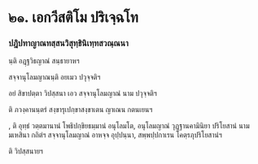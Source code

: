 <h1>๒๑. เอกวีสติโม ปริเจฺฉโท</h1>
<h3>ปฎิปทาญาณทสฺสนวิสุทฺธินิเทฺทสวณฺณนา</h3>
<p>   นฺติ อฎฺฐวิธญาณํ สนฺธายาหฯ</p>


<p> สจฺจานุโลมญาณนฺติ อยเมว ปวุจฺจติฯ</p>


<p> อยํ สิขาปตฺตา วิปสฺสนา เอว สจฺจานุโลมญาณํ นาม ปวุจฺจติฯ</p>


<p> ติ ภวงฺคานนฺตรํ สงฺขารุเปกฺขาสงฺขาเตน ญาเณน กตนเยนฯ</p>


<p>  , ติ อุทฺธํ วตฺตมานานํ โพธิปกฺขิยธมฺมานํ อนุโลมโต,  อนุโลมญาณํ วุฎฺฐานคามินิยา ปริโยสานํ นาม  มเหสินา กถิตํฯ สจฺจานุโลมญาณํ อาหจฺจ อุปฺปนฺนา, สพฺพปฺปกาเรน โคตฺรภุปริโยสานํฯ</p>


<p> ติ วิปสฺสนายฯ</p>

</p>

</p>

</p>





